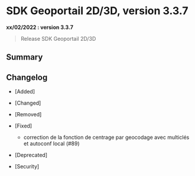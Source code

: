 # SDK Geoportail 2D/3D, version 3.3.7

**xx/02/2022 : version 3.3.7**

> Release SDK Geoportail 2D/3D

## Summary

## Changelog

* [Added]

* [Changed]

* [Removed]

* [Fixed]

    - correction de la fonction de centrage par geocodage avec multiclés et autoconf local (#89)

* [Deprecated]

* [Security]
              
